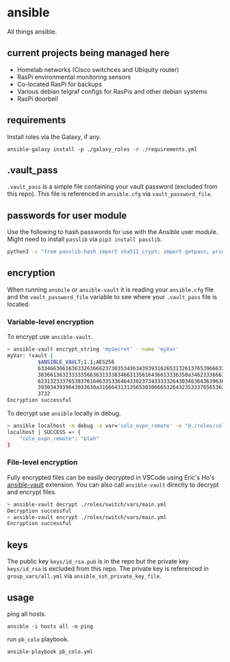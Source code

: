 # ansible

All things ansible.

## current projects being managed here

- Homelab networks (Cisco switchces and Ubiquity router)
- RasPi environmental monitoring sensors
- Co-located RasPi for backups
- Various debian telgraf configs for RasPis and other debian systems
- RasPi doorbell

## requirements

Install roles via the Galaxy, if any.

`ansible-galaxy install -p ./galaxy_roles -r ./requirements.yml`

## .vault_pass

`.vault_pass` is a simple file containing your vault password (excluded from this repo). This file is referenced in `ansible.cfg` via `vault_password_file`.

## passwords for user module

Use the following to hash passwords for use with the Ansible user module. Might need to install `passlib` via `pip3 install passlib`.

```bash
python3 -c "from passlib.hash import sha512_crypt; import getpass; print(sha512_crypt.using(rounds=5000).hash(getpass.getpass()))"
```

## encryption

When running `ansbile` or `ansible-vault` it is reading your `ansible.cfg` file and the `vault_password_file` variable to see where your `.vault_pass` file is located.

### Variable-level encryption

To encrypt use `ansible-vault`.

```bash
> ansible-vault encrypt_string 'mySecret' --name 'myVar'
myVar: !vault |
          $ANSIBLE_VAULT;1.1;AES256
          63346636616363326366623730353436343939316265313261376539666339643563636132623061
          3836613632333335663631333834663135616436613336350a346233366633323033306561653062
          62313233376538376164633533646433623734333332643034636436396366353362393233353731
          3930343939643033630a316664313135653030666532643235333765653638613362313334313362
          3732
Encryption successful
```

To decrypt use `ansible` locally in debug.

```bash
> ansible localhost -m debug -a var='colo_ovpn_remote' -e "@./roles/colo/vars/main.yml"
localhost | SUCCESS => {
    "colo_ovpn_remote": "blah"
}
```

### File-level encryption

Fully encrypted files can be easily decrypted in VSCode using Eric's Ho's [ansible-vault](https://marketplace.visualstudio.com/items?itemName=dhoeric.ansible-vault) extension. You can also call `ansible-vault` directly to decrypt and encrypt files.

```bash
> ansible-vault decrypt ./roles/switch/vars/main.yml
Decryption successful
> ansible-vault encrypt ./roles/switch/vars/main.yml
Encryption successful
```

## keys

The public key `keys/id_rsa.pub` is in the repo but the private key `keys/id_rsa` is excluded from this repo. The private key is referenced in `group_vars/all.yml` via `ansible_ssh_private_key_file`.

## usage

ping all hosts.

`ansible -i hosts all -m ping`

run `pb_colo` playbook.

`ansible-playbook pb_colo.yml`
